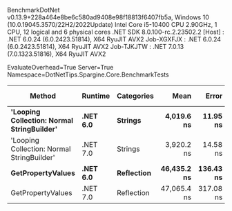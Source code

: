 
BenchmarkDotNet v0.13.9+228a464e8be6c580ad9408e98f18813f6407fb5a, Windows 10 (10.0.19045.3570/22H2/2022Update)
Intel Core i5-10400 CPU 2.90GHz, 1 CPU, 12 logical and 6 physical cores
.NET SDK 8.0.100-rc.2.23502.2
  [Host]     : .NET 6.0.24 (6.0.2423.51814), X64 RyuJIT AVX2
  Job-XGXFJX : .NET 6.0.24 (6.0.2423.51814), X64 RyuJIT AVX2
  Job-TJKJTW : .NET 7.0.13 (7.0.1323.51816), X64 RyuJIT AVX2

EvaluateOverhead=True  Server=True  Namespace=DotNetTips.Spargine.Core.BenchmarkTests  

 Method                                     | Runtime  | Categories | Mean        | Error     | StdDev    | StdErr   | Min         | Q1          | Median      | Q3          | Max         | Op/s      | CI99.9% Margin | Iterations | Kurtosis | MValue | Skewness | Rank | LogicalGroup | Baseline | Code Size | Allocated |
------------------------------------------- |--------- |----------- |------------:|----------:|----------:|---------:|------------:|------------:|------------:|------------:|------------:|----------:|---------------:|-----------:|---------:|-------:|---------:|-----:|------------- |--------- |----------:|----------:|
 **'Looping Collection: Normal StringBuilder'** | **.NET 6.0** | **Strings**    |  **4,019.6 ns** |  **11.95 ns** |  **11.18 ns** |  **2.89 ns** |  **4,001.7 ns** |  **4,012.0 ns** |  **4,019.7 ns** |  **4,025.5 ns** |  **4,038.6 ns** | **248,782.2** |       **11.95 ns** |      **15.00** |    **1.814** |  **2.000** |   **0.1546** |    **2** | *****            | **No**       |   **3,254 B** |   **8.16 KB** |
 'Looping Collection: Normal StringBuilder' | .NET 7.0 | Strings    |  3,920.2 ns |  14.58 ns |  13.64 ns |  3.52 ns |  3,895.1 ns |  3,909.6 ns |  3,915.6 ns |  3,932.0 ns |  3,940.6 ns | 255,089.2 |       14.58 ns |      15.00 |    1.596 |  2.000 |  -0.0703 |    1 | *            | No       |   3,028 B |   7.95 KB |
 **GetPropertyValues**                          | **.NET 6.0** | **Reflection** | **46,435.2 ns** | **136.43 ns** | **120.94 ns** | **32.32 ns** | **46,184.3 ns** | **46,366.9 ns** | **46,450.0 ns** | **46,501.7 ns** | **46,637.8 ns** |  **21,535.4** |      **136.43 ns** |      **14.00** |    **2.371** |  **2.000** |  **-0.2907** |    **3** | *****            | **No**       |   **2,894 B** |   **4.57 KB** |
 GetPropertyValues                          | .NET 7.0 | Reflection | 47,065.4 ns | 317.08 ns | 296.59 ns | 76.58 ns | 46,520.7 ns | 46,919.6 ns | 47,142.9 ns | 47,302.9 ns | 47,439.2 ns |  21,247.0 |      317.08 ns |      15.00 |    1.926 |  2.000 |  -0.6401 |    4 | *            | No       |   2,876 B |   4.57 KB |

